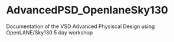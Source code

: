 # AdvancedPSD_OpenlaneSky130
Documentation of the VSD Advanced Physiscal Design using OpenLANE/Sky130 5 day workshop
